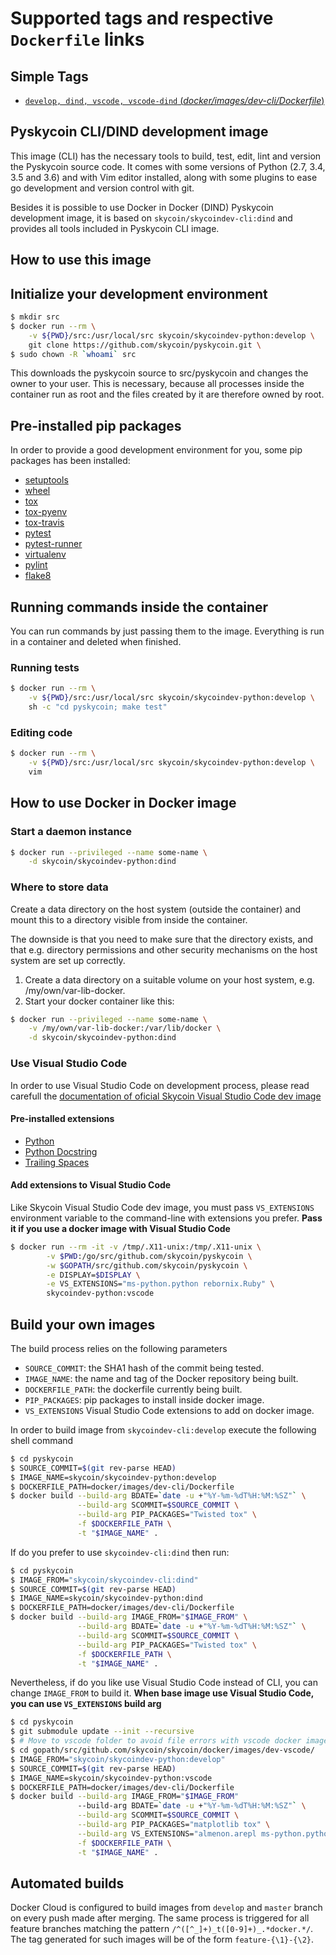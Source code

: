 # Supported tags and respective `Dockerfile` links

## Simple Tags

- [`develop, dind, vscode, vscode-dind` (*docker/images/dev-cli/Dockerfile*)](https://github.com/skycoin/pyskycoin/blob/develop/docker/images/dev-cli/Dockerfile)

## Pyskycoin CLI/DIND development image

This image (CLI) has the necessary tools to build, test, edit, lint and version the Pyskycoin
source code. It comes with some versions of Python (2.7, 3.4, 3.5 and 3.6) and with Vim editor installed, along with some plugins
to ease go development and version control with git.

Besides it is possible to use Docker in Docker (DIND) Pyskycoin development image,
it is based on `skycoin/skycoindev-cli:dind` and provides all tools included in Pyskycoin CLI image.

## How to use this image

## Initialize your development environment

```sh
$ mkdir src
$ docker run --rm \
    -v ${PWD}/src:/usr/local/src skycoin/skycoindev-python:develop \
    git clone https://github.com/skycoin/pyskycoin.git \
$ sudo chown -R `whoami` src
```

This downloads the pyskycoin source to src/pyskycoin and changes the owner
to your user. This is necessary, because all processes inside the container run
as root and the files created by it are therefore owned by root.

## Pre-installed pip packages

In order to provide a good development environment for you, some pip packages has been installed:

- [setuptools](https://pypi.org/project/setuptools/)
- [wheel](https://pypi.org/project/wheel/)
- [tox](https://pypi.org/project/tox/)
- [tox-pyenv](https://pypi.org/project/tox-pyenv/)
- [tox-travis](https://pypi.org/project/tox-travis/)
- [pytest](https://pypi.org/project/pytest/)
- [pytest-runner](https://pypi.org/project/pytest-runner/)
- [virtualenv](https://pypi.org/project/virtualenv/)
- [pylint](https://pypi.org/project/pylint/)
- [flake8](https://pypi.org/project/flake8/)

## Running commands inside the container

You can run commands by just passing them to the image. Everything is run
in a container and deleted when finished.

### Running tests

```sh
$ docker run --rm \
    -v ${PWD}/src:/usr/local/src skycoin/skycoindev-python:develop \
    sh -c "cd pyskycoin; make test"
```

### Editing code

```sh
$ docker run --rm \
    -v ${PWD}/src:/usr/local/src skycoin/skycoindev-python:develop \
    vim
```

## How to use Docker in Docker image

### Start a daemon instance

```sh
$ docker run --privileged --name some-name \
    -d skycoin/skycoindev-python:dind
```

### Where to store data

Create a data directory on the host system (outside the container) and mount this to a directory visible from inside the container.

The downside is that you need to make sure that the directory exists, and that e.g. directory permissions and other security mechanisms on the host system are set up correctly.

1. Create a data directory on a suitable volume on your host system, e.g. /my/own/var-lib-docker.
2. Start your docker container like this:

```sh
$ docker run --privileged --name some-name \
    -v /my/own/var-lib-docker:/var/lib/docker \
    -d skycoin/skycoindev-python:dind
```

### Use Visual Studio Code

In order to use Visual Studio Code on development process, please read carefull
the [documentation of oficial Skycoin Visual Studio Code dev image](https://github.com/skycoin/skycoin/tree/develop/docker/images/dev-vscode#initialize-your-development-environment)

#### Pre-installed extensions

- [Python](https://marketplace.visualstudio.com/items?itemName=ms-python.python)
- [Python Docstring](https://marketplace.visualstudio.com/items?itemName=njpwerner.autodocstring)
- [Trailing Spaces](https://marketplace.visualstudio.com/items?itemName=shardulm94.trailing-spaces)

#### Add extensions to Visual Studio Code

Like Skycoin Visual Studio Code dev image, you must pass `VS_EXTENSIONS` environment variable
to the command-line with extensions you prefer. **Pass it if you use a docker image with Visual Studio Code**

```sh
$ docker run --rm -it -v /tmp/.X11-unix:/tmp/.X11-unix \
        -v $PWD:/go/src/github.com/skycoin/pyskycoin \
        -w $GOPATH/src/github.com/skycoin/pyskycoin \
        -e DISPLAY=$DISPLAY \
        -e VS_EXTENSIONS="ms-python.python rebornix.Ruby" \
        skycoindev-python:vscode
```

## Build your own images

The build process relies on the following parameters

- `SOURCE_COMMIT`: the SHA1 hash of the commit being tested.
- `IMAGE_NAME`: the name and tag of the Docker repository being built.
- `DOCKERFILE_PATH`: the dockerfile currently being built.
- `PIP_PACKAGES`: pip packages to install inside docker image.
- `VS_EXTENSIONS` Visual Studio Code extensions to add on docker image.

In order to build image from `skycoindev-cli:develop` execute the following shell command

```sh
$ cd pyskycoin
$ SOURCE_COMMIT=$(git rev-parse HEAD)
$ IMAGE_NAME=skycoin/skycoindev-python:develop
$ DOCKERFILE_PATH=docker/images/dev-cli/Dockerfile
$ docker build --build-arg BDATE=`date -u +"%Y-%m-%dT%H:%M:%SZ"` \
               --build-arg SCOMMIT=$SOURCE_COMMIT \
               --build-arg PIP_PACKAGES="Twisted tox" \
               -f $DOCKERFILE_PATH \
               -t "$IMAGE_NAME" .
```

If do you prefer to use `skycoindev-cli:dind` then run:

```sh
$ cd pyskycoin
$ IMAGE_FROM="skycoin/skycoindev-cli:dind"
$ SOURCE_COMMIT=$(git rev-parse HEAD)
$ IMAGE_NAME=skycoin/skycoindev-python:dind
$ DOCKERFILE_PATH=docker/images/dev-cli/Dockerfile
$ docker build --build-arg IMAGE_FROM="$IMAGE_FROM" \
               --build-arg BDATE=`date -u +"%Y-%m-%dT%H:%M:%SZ"` \
               --build-arg SCOMMIT=$SOURCE_COMMIT \
               --build-arg PIP_PACKAGES="Twisted tox" \
               -f $DOCKERFILE_PATH \
               -t "$IMAGE_NAME" .
```

Nevertheless, if do you like use Visual Studio Code instead of CLI, you can change `IMAGE_FROM` to build it. **When base image use Visual Studio Code, you can use `VS_EXTENSIONS` build arg**

```sh
$ cd pyskycoin
$ git submodule update --init --recursive
$ # Move to vscode folder to avoid file errors with vscode docker image
$ cd gopath/src/github.com/skycoin/skycoin/docker/images/dev-vscode/
$ IMAGE_FROM="skycoin/skycoindev-python:develop"
$ SOURCE_COMMIT=$(git rev-parse HEAD)
$ IMAGE_NAME=skycoin/skycoindev-python:vscode
$ DOCKERFILE_PATH=docker/images/dev-cli/Dockerfile
$ docker build --build-arg IMAGE_FROM="$IMAGE_FROM"
               --build-arg BDATE=`date -u +"%Y-%m-%dT%H:%M:%SZ"` \
               --build-arg SCOMMIT=$SOURCE_COMMIT \
               --build-arg PIP_PACKAGES="matplotlib tox" \
               --build-arg VS_EXTENSIONS="almenon.arepl ms-python.python" \
               -f $DOCKERFILE_PATH \
               -t "$IMAGE_NAME" .
```

## Automated builds

Docker Cloud is configured to build images from `develop`
and `master` branch on every push made after merging. The same process 
is triggered for all feature branches matching the pattern
`/^([^_]+)_t([0-9]+)_.*docker.*/`. The tag generated for such images
will be of the form `feature-{\1}-{\2}`.
